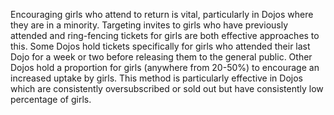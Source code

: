 Encouraging girls who attend to return is vital, particularly in Dojos where they are in a minority. Targeting invites to girls who have previously attended and ring-fencing tickets for girls are both effective approaches to this. Some Dojos hold tickets specifically for girls who attended their last Dojo for a week or two before releasing them to the general public. Other Dojos hold a proportion for girls \(anywhere from 20-50%\) to encourage an increased uptake by girls. This method is particularly effective in Dojos which are consistently oversubscribed or sold out but have consistently low percentage of girls.

